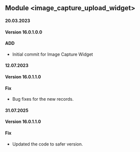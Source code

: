 ## Module <image_capture_upload_widget>

#### 20.03.2023
#### Version 16.0.1.0.0
#### ADD

- Initial commit for Image Capture Widget

#### 12.07.2023
#### Version 16.0.1.1.0
#### Fix

- Bug fixes for the new records.

#### 31.07.2025
#### Version 16.0.1.1.0
#### Fix

- Updated the code to safer version.